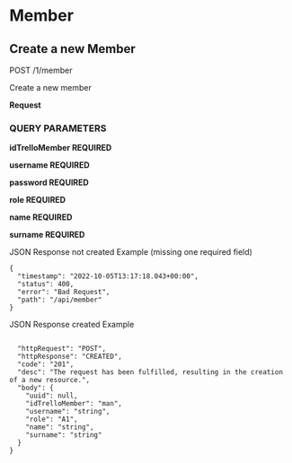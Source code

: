 # Member

## Create a new Member

POST /1/member

Create a new member

**Request**

### QUERY PARAMETERS

**idTrelloMember REQUIRED**

**username REQUIRED**

**password REQUIRED**

**role REQUIRED**

**name REQUIRED**

**surname REQUIRED**


JSON Response not created Example (missing one required field)

``` 
{
  "timestamp": "2022-10-05T13:17:18.043+00:00",
  "status": 400,
  "error": "Bad Request",
  "path": "/api/member"
}
```


JSON Response created Example

``` 

  "httpRequest": "POST",
  "httpResponse": "CREATED",
  "code": "201",
  "desc": "The request has been fulfilled, resulting in the creation of a new resource.",
  "body": {
    "uuid": null,
    "idTrelloMember": "man",
    "username": "string",
    "role": "A1",
    "name": "string",
    "surname": "string"
  }
}
```